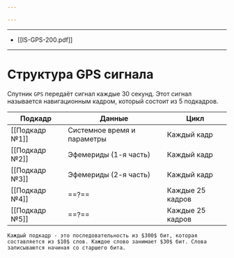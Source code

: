 ```yaml
---

---
```


---
- [[IS-GPS-200.pdf]]
---
# Структура GPS сигнала
Спутник `GPS` передаёт сигнал каждые $30$ секунд. Этот сигнал называется навигационным кадром, который состоит из $5$ подкадров.

| Подкадр        | Данные                      | Цикл               |
| -------------- | --------------------------- | ------------------ |
| [[Подкадр №1]] | Системное время и параметры | Каждый кадр        |
| [[Подкадр №2]] | Эфемериды (1-я часть)       | Каждый кадр        |
| [[Подкадр №3]] | Эфемериды (2-я часть)       | Каждый кадр        |
| [[Подкадр №4]] | ==?==                       | Каждые $25$ кадров |
| [[Подкадр №5]] | ==?==                       | Каждые $25$ кадров |
	Каждый подкадр - это последовательность из $300$ бит, которая составляется из $10$ слов. Каждое слово занимает $30$ бит. Слова записываются начиная со старшего бита.

